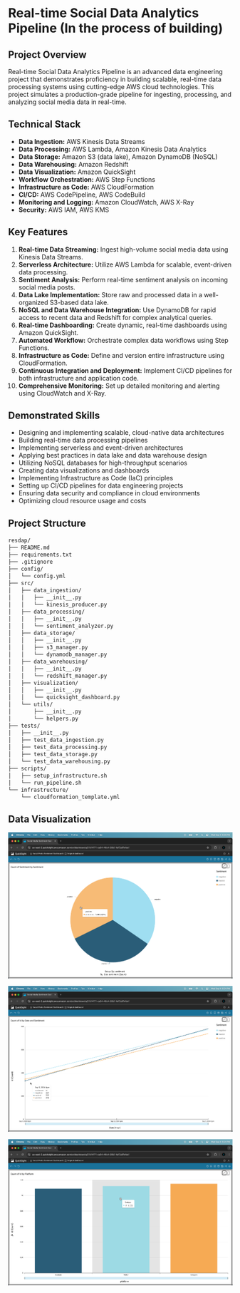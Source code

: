 # Real-time Social Data Analytics Pipeline (In the process of building)

## Project Overview

Real-time Social Data Analytics Pipeline is an advanced data engineering project that demonstrates proficiency in building scalable, real-time data processing systems using cutting-edge AWS cloud technologies. This project simulates a production-grade pipeline for ingesting, processing, and analyzing social media data in real-time.

## Technical Stack

- **Data Ingestion:** AWS Kinesis Data Streams
- **Data Processing:** AWS Lambda, Amazon Kinesis Data Analytics
- **Data Storage:** Amazon S3 (data lake), Amazon DynamoDB (NoSQL)
- **Data Warehousing:** Amazon Redshift
- **Data Visualization:** Amazon QuickSight
- **Workflow Orchestration:** AWS Step Functions
- **Infrastructure as Code:** AWS CloudFormation
- **CI/CD:** AWS CodePipeline, AWS CodeBuild
- **Monitoring and Logging:** Amazon CloudWatch, AWS X-Ray
- **Security:** AWS IAM, AWS KMS

## Key Features

1. **Real-time Data Streaming:** Ingest high-volume social media data using Kinesis Data Streams.
2. **Serverless Architecture:** Utilize AWS Lambda for scalable, event-driven data processing.
3. **Sentiment Analysis:** Perform real-time sentiment analysis on incoming social media posts.
4. **Data Lake Implementation:** Store raw and processed data in a well-organized S3-based data lake.
5. **NoSQL and Data Warehouse Integration:** Use DynamoDB for rapid access to recent data and Redshift for complex analytical queries.
6. **Real-time Dashboarding:** Create dynamic, real-time dashboards using Amazon QuickSight.
7. **Automated Workflow:** Orchestrate complex data workflows using Step Functions.
8. **Infrastructure as Code:** Define and version entire infrastructure using CloudFormation.
9. **Continuous Integration and Deployment:** Implement CI/CD pipelines for both infrastructure and application code.
10. **Comprehensive Monitoring:** Set up detailed monitoring and alerting using CloudWatch and X-Ray.

## Demonstrated Skills

- Designing and implementing scalable, cloud-native data architectures
- Building real-time data processing pipelines
- Implementing serverless and event-driven architectures
- Applying best practices in data lake and data warehouse design
- Utilizing NoSQL databases for high-throughput scenarios
- Creating data visualizations and dashboards
- Implementing Infrastructure as Code (IaC) principles
- Setting up CI/CD pipelines for data engineering projects
- Ensuring data security and compliance in cloud environments
- Optimizing cloud resource usage and costs

## Project Structure

```
resdap/
├── README.md
├── requirements.txt
├── .gitignore
├── config/
│   └── config.yml
├── src/
│   ├── data_ingestion/
│   │   ├── __init__.py
│   │   └── kinesis_producer.py
│   ├── data_processing/
│   │   ├── __init__.py
│   │   └── sentiment_analyzer.py
│   ├── data_storage/
│   │   ├── __init__.py
│   │   ├── s3_manager.py
│   │   └── dynamodb_manager.py
│   ├── data_warehousing/
│   │   ├── __init__.py
│   │   └── redshift_manager.py
│   ├── visualization/
│   │   ├── __init__.py
│   │   └── quicksight_dashboard.py
│   └── utils/
│       ├── __init__.py
│       └── helpers.py
├── tests/
│   ├── __init__.py
│   ├── test_data_ingestion.py
│   ├── test_data_processing.py
│   ├── test_data_storage.py
│   └── test_data_warehousing.py
├── scripts/
│   ├── setup_infrastructure.sh
│   └── run_pipeline.sh
└── infrastructure/
    └── cloudformation_template.yml
```
## Data Visualization

![pie_chart](pie_chart_.png)

![line_chart](line_chart.png)

![bar_chart](bar_chart.png)

